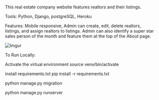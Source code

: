 This real estate company website features realtors and their listings. 

Tools:
Python,
Django,
postgreSQL,
Heroku

Features:
Mobile responsive, Admin can create, edit, delete realtors, listings, and assign realtors to listings. Admin can also identify a super star sales person of the month and feature them at the top of the About page. 


![Imgur](https://i.imgur.com/sTwzdcj.png) 

To Run Locally:

Activate the virtual environment source venv/bin/activate

install requirements.txt  pip install -r requirements.txt

python manage.py migration

python manage.py runserver
